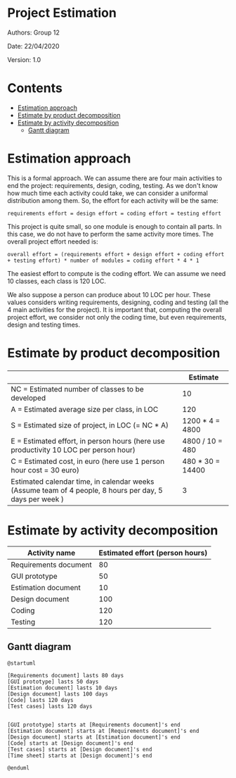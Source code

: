 # Project Estimation

Authors: Group 12

Date: 22/04/2020

Version: 1.0

# Contents

- [Estimation approach](#estimation-approach)
- [Estimate by product decomposition](#estimate-by-product-decomposition)
- [Estimate by activity decomposition](#estimate-by-activity-decomposition)
    + [Gantt diagram](#gantt-diagram)

# Estimation approach

This is a formal approach. We can assume there are four main activities to end the project: requirements, design, coding, testing.
As we don't know how much time each activity could take, we can consider a uniformal distribution among them. So, the effort for each activity will be the same:

```
requirements effort = design effort = coding effort = testing effort
```

This project is quite small, so one module is enough to contain all parts. In this case, we do not have to perform the same activity more times. The overall project effort needed is:

```
overall effort = (requirements effort + design effort + coding effort + testing effort) * number of modules = coding effort * 4 * 1
```

The easiest effort to compute is the coding effort. We can assume we need 10 classes, each class is 120 LOC.

We also suppose a person can produce about 10 LOC per hour. These values considers writing requirements, designing, coding and testing (all the 4 main activities for the project). It is important that, computing the overall project effort, we consider not only the coding time, but even requirements, design and testing times.

# Estimate by product decomposition

###

|             | Estimate                        |
| ----------- | ------------------------------- |
| NC =  Estimated number of classes to be developed   | 10 |
| A = Estimated average size per class, in LOC        | 120 |
| S = Estimated size of project, in LOC (= NC * A) | 1200 * 4 = 4800 |
| E = Estimated effort, in person hours (here use productivity 10 LOC per person hour)  | 4800 / 10 = 480 |
| C = Estimated cost, in euro (here use 1 person hour cost = 30 euro) | 480 * 30 = 14400 |
| Estimated calendar time, in calendar weeks (Assume team of 4 people, 8 hours per day, 5 days per week ) | 3 |


# Estimate by activity decomposition

|         Activity name    | Estimated effort (person hours)   |
| ----------- | ------------------------------- |
| Requirements document | 80 |
| GUI prototype | 50 |
| Estimation document | 10 |
| Design document | 100 |
| Coding | 120 |
| Testing | 120 |

## Gantt diagram

```plantuml
@startuml

[Requirements document] lasts 80 days
[GUI prototype] lasts 50 days
[Estimation document] lasts 10 days
[Design document] lasts 100 days
[Code] lasts 120 days
[Test cases] lasts 120 days


[GUI prototype] starts at [Requirements document]'s end
[Estimation document] starts at [Requirements document]'s end
[Design document] starts at [Estimation document]'s end
[Code] starts at [Design document]'s end
[Test cases] starts at [Design document]'s end
[Time sheet] starts at [Design document]'s end

@enduml
```

